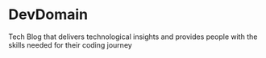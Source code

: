 # DevDomain
Tech Blog that delivers technological insights and provides people with the skills needed for their coding journey 
